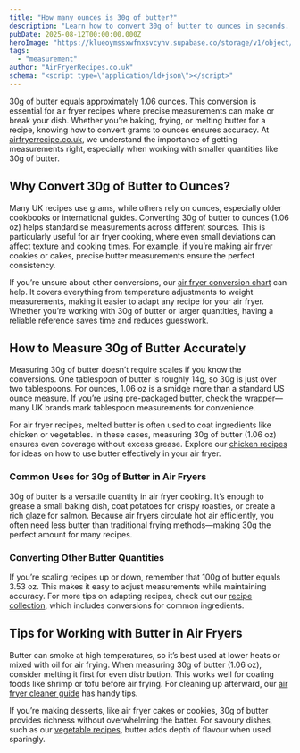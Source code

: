 ```yaml
---
title: "How many ounces is 30g of butter?"
description: "Learn how to convert 30g of butter to ounces in seconds. Perfect for air fryer recipes and precise baking measurements."
pubDate: 2025-08-12T00:00:00.000Z
heroImage: "https://klueoymssxwfnxsvcyhv.supabase.co/storage/v1/object/public/md/how-many-ounces-is-30g-of-butter-2a8463df.webp"
tags:
  - "measurement"
author: "AirFryerRecipes.co.uk"
schema: "<script type=\"application/ld+json\"></script>"
---
```


<p>30g of butter equals approximately 1.06 ounces. This conversion is essential for air fryer recipes where precise measurements can make or break your dish. Whether you’re baking, frying, or melting butter for a recipe, knowing how to convert grams to ounces ensures accuracy. At <a href=https://www.airfryerrecipe.co.uk>airfryerrecipe.co.uk</a>, we understand the importance of getting measurements right, especially when working with smaller quantities like 30g of butter.</p>

<h2>Why Convert 30g of Butter to Ounces?</h2>  
<p>Many UK recipes use grams, while others rely on ounces, especially older cookbooks or international guides. Converting 30g of butter to ounces (1.06 oz) helps standardise measurements across different sources. This is particularly useful for air fryer cooking, where even small deviations can affect texture and cooking times. For example, if you’re making air fryer cookies or cakes, precise butter measurements ensure the perfect consistency.</p>  
<p>If you’re unsure about other conversions, our <a href=https://www.airfryerrecipe.co.uk/air-fryer-conversion-chart>air fryer conversion chart</a> can help. It covers everything from temperature adjustments to weight measurements, making it easier to adapt any recipe for your air fryer. Whether you’re working with 30g of butter or larger quantities, having a reliable reference saves time and reduces guesswork.</p>  

<h2>How to Measure 30g of Butter Accurately</h2>  
<p>Measuring 30g of butter doesn’t require scales if you know the conversions. One tablespoon of butter is roughly 14g, so 30g is just over two tablespoons. For ounces, 1.06 oz is a smidge more than a standard US ounce measure. If you’re using pre-packaged butter, check the wrapper—many UK brands mark tablespoon measurements for convenience.</p>  
<p>For air fryer recipes, melted butter is often used to coat ingredients like chicken or vegetables. In these cases, measuring 30g of butter (1.06 oz) ensures even coverage without excess grease. Explore our <a href=https://www.airfryerrecipe.co.uk/recipe-category/chicken>chicken recipes</a> for ideas on how to use butter effectively in your air fryer.</p>  

<h3>Common Uses for 30g of Butter in Air Fryers</h3>  
<p>30g of butter is a versatile quantity in air fryer cooking. It’s enough to grease a small baking dish, coat potatoes for crispy roasties, or create a rich glaze for salmon. Because air fryers circulate hot air efficiently, you often need less butter than traditional frying methods—making 30g the perfect amount for many recipes.</p>  

<h3>Converting Other Butter Quantities</h3>  
<p>If you’re scaling recipes up or down, remember that 100g of butter equals 3.53 oz. This makes it easy to adjust measurements while maintaining accuracy. For more tips on adapting recipes, check out our <a href=https://www.airfryerrecipe.co.uk/recipes>recipe collection</a>, which includes conversions for common ingredients.</p>  

<h2>Tips for Working with Butter in Air Fryers</h2>  
<p>Butter can smoke at high temperatures, so it’s best used at lower heats or mixed with oil for air frying. When measuring 30g of butter (1.06 oz), consider melting it first for even distribution. This works well for coating foods like shrimp or tofu before air frying. For cleaning up afterward, our <a href=https://www.airfryerrecipe.co.uk/air-fryer-cleaner>air fryer cleaner guide</a> has handy tips.</p>  
<p>If you’re making desserts, like air fryer cakes or cookies, 30g of butter provides richness without overwhelming the batter. For savoury dishes, such as our <a href=https://www.airfryerrecipe.co.uk/recipe-category/vegetables>vegetable recipes</a>, butter adds depth of flavour when used sparingly.</p>